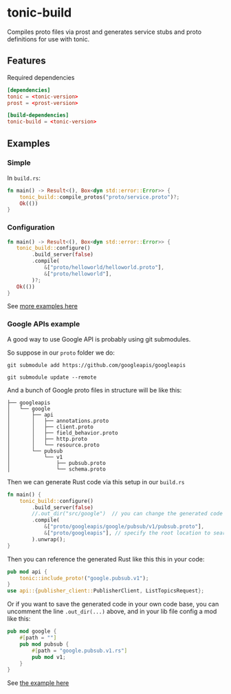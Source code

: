 # tonic-build

Compiles proto files via prost and generates service stubs and proto definitions for use with tonic.

## Features

Required dependencies

```toml
[dependencies]
tonic = <tonic-version>
prost = <prost-version>

[build-dependencies]
tonic-build = <tonic-version>
```

## Examples

### Simple

In `build.rs`:
```rust
fn main() -> Result<(), Box<dyn std::error::Error>> {
    tonic_build::compile_protos("proto/service.proto")?;
    Ok(())
}
```

### Configuration

```rust
fn main() -> Result<(), Box<dyn std::error::Error>> {
   tonic_build::configure()
        .build_server(false)
        .compile(
            &["proto/helloworld/helloworld.proto"],
            &["proto/helloworld"],
        )?;
   Ok(())
}
```
See [more examples here](https://github.com/hyperium/tonic/tree/master/examples)

### Google APIs example
A good way to use Google API is probably using git submodules.

So suppose in our `proto` folder we do:
```
git submodule add https://github.com/googleapis/googleapis

git submodule update --remote
```

And a bunch of Google proto files in structure will be like this:
```
├── googleapis
│   └── google
│       ├── api
│       │   ├── annotations.proto
│       │   ├── client.proto
│       │   ├── field_behavior.proto
│       │   ├── http.proto
│       │   └── resource.proto
│       └── pubsub
│           └── v1
│               ├── pubsub.proto
│               └── schema.proto
```

Then we can generate Rust code via this setup in our `build.rs`
```rust
fn main() {
    tonic_build::configure()
        .build_server(false)
        //.out_dir("src/google")  // you can change the generated code's location
        .compile(
            &["proto/googleapis/google/pubsub/v1/pubsub.proto"],
            &["proto/googleapis"], // specify the root location to search proto dependencies
        ).unwrap();
}
```

Then you can reference the generated Rust like this this in your code:
```rust
pub mod api {
    tonic::include_proto!("google.pubsub.v1");
}
use api::{publisher_client::PublisherClient, ListTopicsRequest};
```

Or if you want to save the generated code in your own code base,
you can uncomment the line `.out_dir(...)` above, and in your lib file
config a mod like this:
```rust
pub mod google {
    #[path = ""]
    pub mod pubsub {
        #[path = "google.pubsub.v1.rs"]
        pub mod v1;
    }
}
```
See [the example here](https://github.com/hyperium/tonic/tree/master/examples/src/gcp)

